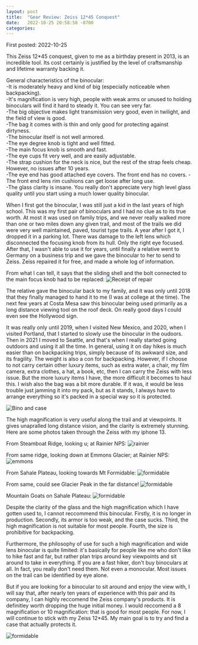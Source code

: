 ```yaml
---
layout: post
title:  "Gear Review: Zeiss 12*45 Conquest"
date:   2022-10-25 20:58:58 -0700
categories: 
---
```

First posted: 2022-10-25 

This Zeiss 12*45 conquest, given to me as a birthday present in 2013, is an incredible tool. Its cost certainly is justified by the level of craftsmanship and lifetime warranty backing it. 

General characteristics of the binocular:  
-It is moderately heavy and kind of big (especially noticeable when backpacking).  
-It's magnification is very high, people with weak arms or unused to holding binoculars will find it hard to steady it. You can see very far.  
-The big objective makes light transmission very good, even in twilight, and the field of view is good.  
-The bag it comes with is thin and only good for protecting against dirtyness.  
-The binocular itself is not well armored.  
-The eye degree knob is tight and well fitted.  
-The main focus knob is smooth and fast.  
-The eye cups fit very well, and are easily adjustable.  
-The strap cushion for the neck is nice, but the rest of the strap feels cheap. However, no issues after 10 years.  
-The eye end has good attached eye covers. The front end has no covers. 
-The front end lens rim cushions can get loose after long use.  
-The glass clarity is insane. You really don't appreciate very high level glass quality until you start using a much lower quality binocular.

When I first got the binocular, I was still just a kid in the last years of high school. This was my first pair of binoculars and I had no clue as to its true worth. At most it was used on family trips, and we never really walked more than one or two miles down any given trail, and most of the trails we did were very well maintained, paved, tourist type trails. A year after I got it, I dropped it in a parking lot. There was damage to the left lens which disconnected the focusing knob from its hull. Only the right eye focused. After that, I wasn't able to use it for years, until finally a relative went to Germany on a business trip and we gave the binocular to her to send to Zeiss. Zeiss repaired it for free, and made a whole log of information. 

From what I can tell, it says that the sliding shell and the bolt connected to the main focus knob had to be replaced:
![Receipt of repair](/assets/zeiss2.jpeg)

The relative gave the binocular back to my family, and it was only until 2018 that they finally managed to hand it to me (I was at college at the time). The next few years at Costa Mesa saw this binocular being used primarily as a long distance viewing tool on the roof deck. On really good days I could even see the Hollywood sign. 

It was really only until 2019, when I visited New Mexico, and 2020, when I visited Portland, that I started to slowly use the binocular in the oudoors. Then in 2021 I moved to Seattle, and that's when I really started going outdoors and using it all the time. In general, using it on day hikes is much easier than on backpacking trips, simply because of its awkward size, and its fragility. The weight is also a con for backpacking. However, if I choose to not carry certain other luxury items, such as extra water, a chair, my film camera, extra clothes, a hat, a book, etc, then I can carry the Zeiss with less issue. But the more luxury items I have, the more difficult it becomes to haul this. I wish also the bag was a bit more durable. If it was, it would be less trouble just jamming it into my pack, but as it stands, I always have to arrange everything so it's packed in a special way so it is protected. 

![Bino and case](/assets/zeiss3.jpeg)

The high magnification is very useful along the trail and at viewpoints. It gives unapralled long distance vision, and the clarity is extremely stunning. Here are some photos taken through the Zeiss with my iphone 13. 

From Steamboat Ridge, looking u; at Rainier NPS:
![rainier](/assets/zeiss4.jpeg)

From same ridge, looking down at Emmons Glacier; at Rainier NPS:
![emmons](/assets/zeiss5.jpeg)

From Sahale Plateau, looking towards Mt Formidable: 
![formidable](/assets/zeiss6.jpeg)

From same, could see Glacier Peak in the far distance!
![formidable](/assets/zeiss7.jpeg)

Mountain Goats on Sahale Plateau:
![formidable](/assets/zeiss8.jpeg)

Despite the clarity of the glass and the high magnification which I have gotten used to, I cannot reccommend this binocular. Firstly, it is no longer in production. Secondly, its armor is too weak, and the case sucks. Third, the high magnification is not suitable for most people. Fourth, the size is prohibitive for backpacking. 

Furthermore, the philosophy of use for such a high magnification and wide lens binocular is quite limited: it's basically for people like me who don't like to hike fast and far, but rather plan trips around key viewpoints and sit around to take in everything. If you are a fast hiker, don't buy binoculars at all. In fact, you really don't need them. Not even a monocular. Most issues on the trail can be identified by eye alone. 

But if you are looking for a binocular to sit around and enjoy the view with, I will say that, after nearly ten years of experience with this pair and its company, I can highly reccomend the Zeiss company's products. It is definitley worth dropping the huge initial money. I would reccomend a 8 magnification or 10 magnification: that is good for most people. For now, I will continue to stick with my Zeiss 12*45. My main goal is to try and find a case that actually protects it. 

![formidable](/assets/zeiss1.jpeg)

